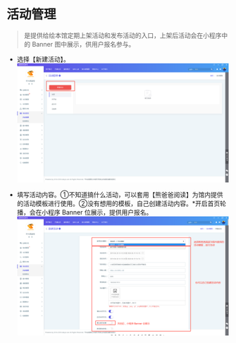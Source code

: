 # **活动管理**

> 是提供给绘本馆定期上架活动和发布活动的入口，上架后活动会在小程序中的 Banner 图中展示，供用户报名参与。

- 选择【新建活动】。![1561017611679](_media\1561017611679.png)

- 填写活动内容。①不知道搞什么活动，可以套用【熊爸爸阅读】为馆内提供的活动模板进行使用。②没有想用的模板，自己创建活动内容。*开启首页轮播，会在小程序 Banner 位展示，提供用户报名。![1561018686849](_media\1561018686849.png)
